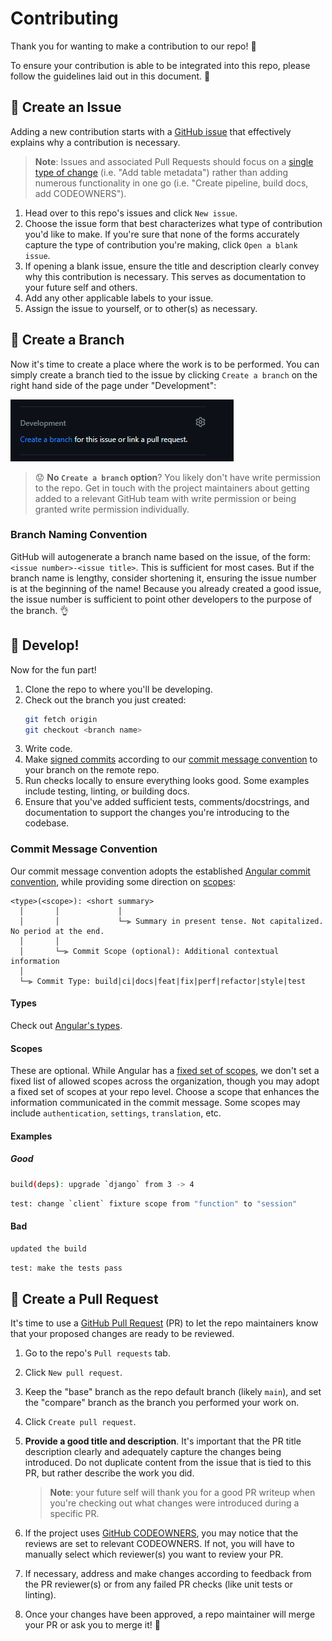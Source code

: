 # Contributing

Thank you for wanting to make a contribution to our repo! 🤘

To ensure your contribution is able to be integrated into this repo, please follow the guidelines laid out in this document. 🙏

## 📝 Create an Issue

Adding a new contribution starts with a [GitHub issue](https://docs.github.com/en/issues/tracking-your-work-with-issues/about-issues) that effectively explains why a contribution is necessary.

> **Note**: Issues and associated Pull Requests should focus on a [single type of change](https://www.swarmia.com/blog/why-small-pull-requests-are-better/#:~:text=Small%20pull%20requests%20help%20protect%20your%20flow&text=To%20work%20in%20small%20pull,add%20feature%20gate%E2%80%9D%2C%20etc.) (i.e. "Add table metadata") rather than adding numerous functionality in one go (i.e. "Create pipeline, build docs, add CODEOWNERS").

1. Head over to this repo's issues and click `New issue`.
2. Choose the issue form that best characterizes what type of contribution you'd like to make.  If you're sure that none of the forms accurately capture the type of contribution you're making, click `Open a blank issue`.
3. If opening a blank issue, ensure the title and description clearly convey why this contribution is necessary.  This serves as documentation to your future self and others.
4. Add any other applicable labels to your issue.
5. Assign the issue to yourself, or to other(s) as necessary.

## 🌿 Create a Branch

Now it's time to create a place where the work is to be performed.  You can simply create a branch tied to the issue by clicking `Create a branch` on the right hand side of the page under "Development":

![Create branch](images/create-branch.png)

> 😟 **No `Create a branch` option**?  You likely don't have write permission to the repo.  Get in touch with the project maintainers about getting added to a relevant GitHub team with write permission or being granted write permission individually.

### Branch Naming Convention

GitHub will autogenerate a branch name based on the issue, of the form: `<issue number>-<issue title>`.  This is sufficient for most cases.  But if the branch name is lengthy, consider shortening it, ensuring the issue number is at the beginning of the name!  Because you already created a good issue, the issue number is sufficient to point other developers to the purpose of the branch. 👌

## 🔨 Develop!

Now for the fun part!

1. Clone the repo to where you'll be developing.
2. Check out the branch you just created:
   ```bash
   git fetch origin
   git checkout <branch name>
   ```
3. Write code.
4. Make [signed commits](https://docs.github.com/en/authentication/managing-commit-signature-verification/signing-commits) according to our [commit message convention](#commit-message-convention) to your branch on the remote repo.
5. Run checks locally to ensure everything looks good.  Some examples include testing, linting, or building docs.
6. Ensure that you've added sufficient tests, comments/docstrings, and documentation to support the changes you're introducing to the codebase.

### Commit Message Convention

Our commit message convention adopts the established [Angular commit convention](https://github.com/angular/angular/blob/22b96b9/CONTRIBUTING.md#-commit-message-guidelines), while providing some direction on [scopes](#scopes):

```
<type>(<scope>): <short summary>
  │       │             │
  │       │             └─⫸ Summary in present tense. Not capitalized. No period at the end.
  │       │
  │       └─⫸ Commit Scope (optional): Additional contextual information
  │
  └─⫸ Commit Type: build|ci|docs|feat|fix|perf|refactor|style|test
```

#### Types

Check out [Angular's types](https://github.com/angular/angular/blob/22b96b9/CONTRIBUTING.md#type).

#### Scopes

These are optional.  While Angular has a [fixed set of scopes](https://github.com/angular/angular/blob/main/CONTRIBUTING.md#scope), we don't set a fixed list of allowed scopes across the organization, though you may adopt a fixed set of scopes at your repo level.  Choose a scope that enhances the information communicated in the commit message.  Some scopes may include `authentication`, `settings`, `translation`, etc.

#### Examples

##### Good

```bash
build(deps): upgrade `django` from 3 -> 4
```

```bash
test: change `client` fixture scope from "function" to "session"
```

#### Bad

```bash
updated the build
```

```bash
test: make the tests pass
```

## 🔀 Create a Pull Request

It's time to use a [GitHub Pull Request](https://docs.github.com/en/pull-requests/collaborating-with-pull-requests/proposing-changes-to-your-work-with-pull-requests/about-pull-requests) (PR) to let the repo maintainers know that your proposed changes are ready to be reviewed.

1. Go to the repo's `Pull requests` tab.
2. Click `New pull request`.
3. Keep the "base" branch as the repo default branch (likely `main`), and set the "compare" branch as the branch you performed your work on.
4. Click `Create pull request`.
5. **Provide a good title and description**.  It's important that the PR title description clearly and adequately capture the changes being introduced.  Do not duplicate content from the issue that is tied to this PR, but rather describe the work you did.

   > **Note**: your future self will thank you for a good PR writeup when you're checking out what changes were introduced during a specific PR.

6. If the project uses [GitHub CODEOWNERS](https://docs.github.com/en/repositories/managing-your-repositorys-settings-and-features/customizing-your-repository/about-code-owners), you may notice that the reviews are set to relevant CODEOWNERS.  If not, you will have to manually select which reviewer(s) you want to review your PR.
7. If necessary, address and make changes according to feedback from the PR reviewer(s) or from any failed PR checks (like unit tests or linting).
8. Once your changes have been approved, a repo maintainer will merge your PR or ask you to merge it! 🚀
